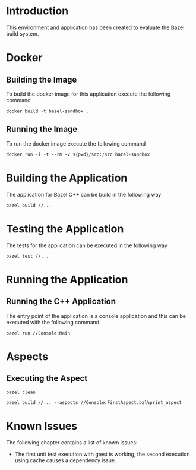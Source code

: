 # Introduction

This environment and application has been created to evaluate the Bazel build system.

# Docker

## Building the Image

To build the docker image for this application execute the following command

`docker build -t bazel-sandbox .`

## Running the Image

To run the docker image execute the following command

`docker run -i -t --rm -v ${pwd}/src:/src bazel-sandbox`

# Building the Application

The application for Bazel C++ can be build in the following way

`bazel build //...`

# Testing the Application

The tests for the application can be executed in the following way

`bazel test //...`

# Running the Application

## Running the C++ Application

The entry point of the application is a console application and this can be executed with the following command.

`bazel run //Console:Main`

# Aspects

## Executing the Aspect

`bazel clean`

`bazel build //... --aspects //Console:FirstAspect.bzl%print_aspect`

# Known Issues

The following chapter contains a list of known issues:

- The first unit test execution with gtest is working, the second execution using cache causes a dependency issue.  